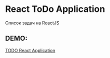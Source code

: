 # React ToDo Application

Список задач на ReactJS

## DEMO:
[TODO React Application](https://ma1ex.github.io/TODO-React-App/)